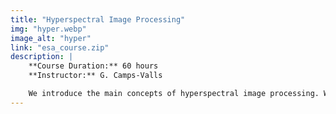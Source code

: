 ```yaml
---
title: "Hyperspectral Image Processing"
img: "hyper.webp"
image_alt: "hyper"
link: "esa_course.zip"
description: |
    **Course Duration:** 60 hours  
    **Instructor:** G. Camps-Valls

    We introduce the main concepts of hyperspectral image processing. We start by a soft introduction to hyperspectral image processing, the standard processing chain, and the current challenges in the field. Then we analyze the current state of the art in several topics: feature extraction, supervised classification, unmixing and abundance estimation, and retrieval of biophysical parameters. All the methods and techniques studied are reviewed both theoretically and through MATLAB exercises.
---
```

